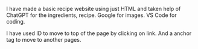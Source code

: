 I have made a basic recipe website using just HTML and taken help of ChatGPT for the ingredients, recipe.
Google for images.
VS Code for coding.

I have used ID to move to top of the page by clicking on link.
And a anchor tag to move to another pages.